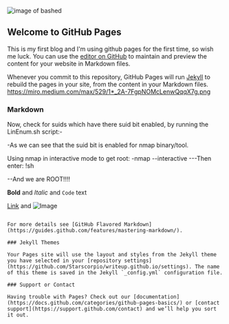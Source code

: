 

![image of bashed](https://miro.medium.com/max/529/1*_2A-7FgpNOMcLenwQqqX7g.png)









## Welcome to GitHub Pages
This is my first blog and I'm using github pages for the first time, so wish me luck.
You can use the [editor on GitHub](https://github.com/Starscorpio/writeup.github.io/edit/gh-pages/index.md) to maintain and preview the content for your website in Markdown files.

Whenever you commit to this repository, GitHub Pages will run [Jekyll](https://jekyllrb.com/) to rebuild the pages in your site, from the content in your Markdown files.
https://miro.medium.com/max/529/1*_2A-7FgpNOMcLenwQqqX7g.png

### Markdown

Now, check for suids which have there suid bit enabled, by running the LinEnum.sh script:-


 


-As we can see that the suid bit is enabled for nmap binary/tool.

Using nmap in interactive mode to get root:
-nmap --interactive
---Then enter:
!sh

--And we are ROOT!!!!


**Bold** and _Italic_ and `Code` text

[Link](url) and ![Image](src)
```

For more details see [GitHub Flavored Markdown](https://guides.github.com/features/mastering-markdown/).

### Jekyll Themes

Your Pages site will use the layout and styles from the Jekyll theme you have selected in your [repository settings](https://github.com/Starscorpio/writeup.github.io/settings). The name of this theme is saved in the Jekyll `_config.yml` configuration file.

### Support or Contact

Having trouble with Pages? Check out our [documentation](https://docs.github.com/categories/github-pages-basics/) or [contact support](https://support.github.com/contact) and we’ll help you sort it out.
